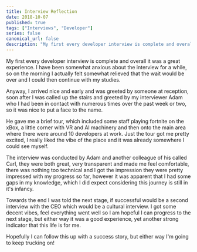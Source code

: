 ```yaml
---
title: Interview Reflection
date: 2018-10-07
published: true
tags: ["Interviews", "Developer"]
series: false
canonical_url: false
description: "My first every developer interview is complete and overall it was a great experience. I have been somewhat anxious about the interview for a while, so on the morning I actually felt somewhat relieved that the wait would be over and I could then continue with my studies."
---
```


My first every developer interview is complete and overall it was a great experience. I have been somewhat anxious about the interview for a while, so on the morning I actually felt somewhat relieved that the wait would be over and I could then continue with my studies.

Anyway, I arrived nice and early and was greeted by someone at reception, soon after I was called up the stairs and greeted by my interviewer Adam who I had been in contact with numerous times over the past week or two, so it was nice to put a face to the name.

He gave me a brief tour, which included some staff playing fortnite on the xBox, a little corner with VR and AI machinery and then onto the main area where there were around 10 developers at work. Just the tour got me pretty excited, I really liked the vibe of the place and it was already somewhere I could see myself.

The interview was conducted by Adam and another colleague of his called Carl, they were both great, very transparent and made me feel comfortable, there was nothing too technical and I got the impression they were pretty impressed with my progress so far, however it was apparent that I had some gaps in my knowledge, which I did expect considering this journey is still in it's infancy.

Towards the end I was told the next stage, if successful would be a second interview with the CEO which would be a cultural interview. I got some decent vibes, feel everything went well so I am hopeful I can progress to the next stage, but either way it was a good experience, yet another strong indicator that this life is for me.

Hopefully I can follow this up with a success story, but either way I'm going to keep trucking on!
